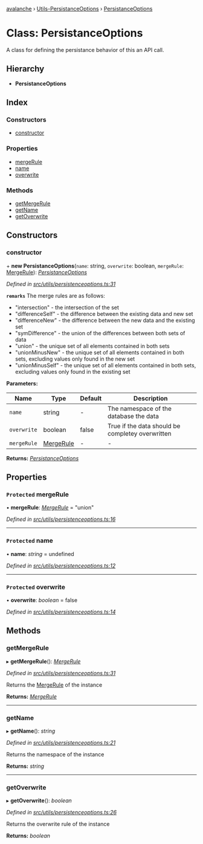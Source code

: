 [avalanche](../README.md) › [Utils-PersistanceOptions](../modules/utils_persistanceoptions.md) › [PersistanceOptions](utils_persistanceoptions.persistanceoptions.md)

# Class: PersistanceOptions

A class for defining the persistance behavior of this an API call.

## Hierarchy

* **PersistanceOptions**

## Index

### Constructors

* [constructor](utils_persistanceoptions.persistanceoptions.md#constructor)

### Properties

* [mergeRule](utils_persistanceoptions.persistanceoptions.md#protected-mergerule)
* [name](utils_persistanceoptions.persistanceoptions.md#protected-name)
* [overwrite](utils_persistanceoptions.persistanceoptions.md#protected-overwrite)

### Methods

* [getMergeRule](utils_persistanceoptions.persistanceoptions.md#getmergerule)
* [getName](utils_persistanceoptions.persistanceoptions.md#getname)
* [getOverwrite](utils_persistanceoptions.persistanceoptions.md#getoverwrite)

## Constructors

###  constructor

\+ **new PersistanceOptions**(`name`: string, `overwrite`: boolean, `mergeRule`: [MergeRule](../modules/utils_constants.md#mergerule)): *[PersistanceOptions](utils_persistanceoptions.persistanceoptions.md)*

*Defined in [src/utils/persistenceoptions.ts:31](https://github.com/ava-labs/avalanchejs/blob/5511161/src/utils/persistenceoptions.ts#L31)*

**`remarks`** 
The merge rules are as follows:
  * "intersection" - the intersection of the set
  * "differenceSelf" - the difference between the existing data and new set
  * "differenceNew" - the difference between the new data and the existing set
  * "symDifference" - the union of the differences between both sets of data
  * "union" - the unique set of all elements contained in both sets
  * "unionMinusNew" - the unique set of all elements contained in both sets, excluding values only found in the new set
  * "unionMinusSelf" - the unique set of all elements contained in both sets, excluding values only found in the existing set

**Parameters:**

Name | Type | Default | Description |
------ | ------ | ------ | ------ |
`name` | string | - | The namespace of the database the data |
`overwrite` | boolean | false | True if the data should be completey overwritten |
`mergeRule` | [MergeRule](../modules/utils_constants.md#mergerule) | - | - |

**Returns:** *[PersistanceOptions](utils_persistanceoptions.persistanceoptions.md)*

## Properties

### `Protected` mergeRule

• **mergeRule**: *[MergeRule](../modules/utils_constants.md#mergerule)* = "union"

*Defined in [src/utils/persistenceoptions.ts:16](https://github.com/ava-labs/avalanchejs/blob/5511161/src/utils/persistenceoptions.ts#L16)*

___

### `Protected` name

• **name**: *string* = undefined

*Defined in [src/utils/persistenceoptions.ts:12](https://github.com/ava-labs/avalanchejs/blob/5511161/src/utils/persistenceoptions.ts#L12)*

___

### `Protected` overwrite

• **overwrite**: *boolean* = false

*Defined in [src/utils/persistenceoptions.ts:14](https://github.com/ava-labs/avalanchejs/blob/5511161/src/utils/persistenceoptions.ts#L14)*

## Methods

###  getMergeRule

▸ **getMergeRule**(): *[MergeRule](../modules/utils_constants.md#mergerule)*

*Defined in [src/utils/persistenceoptions.ts:31](https://github.com/ava-labs/avalanchejs/blob/5511161/src/utils/persistenceoptions.ts#L31)*

Returns the [MergeRule](../modules/utils_constants.md#mergerule) of the instance

**Returns:** *[MergeRule](../modules/utils_constants.md#mergerule)*

___

###  getName

▸ **getName**(): *string*

*Defined in [src/utils/persistenceoptions.ts:21](https://github.com/ava-labs/avalanchejs/blob/5511161/src/utils/persistenceoptions.ts#L21)*

Returns the namespace of the instance

**Returns:** *string*

___

###  getOverwrite

▸ **getOverwrite**(): *boolean*

*Defined in [src/utils/persistenceoptions.ts:26](https://github.com/ava-labs/avalanchejs/blob/5511161/src/utils/persistenceoptions.ts#L26)*

Returns the overwrite rule of the instance

**Returns:** *boolean*
